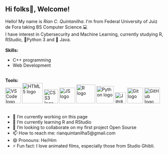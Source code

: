 ## Hi folks👋, Welcome!

<!--
**RianCQ/RianCQ** is a ✨ _special_ ✨ repository because its `README.md` (this file) appears on your GitHub profile.

Here are some ideas to get you started:

- 🔭 I’m currently working on ...
- 🌱 I’m currently learning ...
- 👯 I’m looking to collaborate on ...
- 🤔 I’m looking for help with ...
- 💬 Ask me about ...
- 📫 How to reach me: ...
- 😄 Pronouns: ...
- ⚡ Fun fact: ...
-->
Hello! My name is <i>Rian C. Quintanilha</i>. I'm from Federal University of Juiz de Fora taking BS Computer Science.💻</br>
I have interest in Cybersecurity and Machine Learning, currently studying R, RStudio, 🐍Python 3 and 🍵 Java.</br>
</br>
<strong>Skills:</strong>
- C++ programming
- Web Development
</br>
<strong>Tools:</strong>
</br>

<img src="https://github.com/user-attachments/assets/d77ea397-1187-4360-a1be-27181feb48ec" alt="VS Code logo" width="50"/>
<!--![download](https://github.com/user-attachments/assets/5deab531-4bee-4b4c-ad92-23543f2bc977)-->
<!--<img src="https://github.com/user-attachments/assets/d334e630-960e-4ccd-84ff-f26fec1f3713" alt="HTML5 logo" width="65"/>-->
<img src="https://github.com/user-attachments/assets/37bdb76f-6dc5-4fee-8870-8257f1a75ea1" alt="HTML5 logo" width="65"/>
<img src="https://github.com/user-attachments/assets/f8461b59-2d98-4684-a04d-d6eb11710351" alt="CSS3 logo" width="45"/> 
<img src="https://github.com/user-attachments/assets/5c6153fe-58fa-4243-bfe8-2b58dd55928d" alt="JS logo" width="50"/>
<img src="https://github.com/user-attachments/assets/8debedcb-19e2-4aab-830b-237e6582fa0c" alt="R logo" width="60"/>
<img src="https://github.com/user-attachments/assets/ee2a5b0e-a60c-4bd4-be0c-359f3d47f25d" alt="Python logo" width="55"/>
<img src="https://github.com/user-attachments/assets/49ef415e-5fe5-4d4b-818c-f31b429cf693" alt="Java logo" width="35"/>
<img src="https://github.com/user-attachments/assets/74c520a2-0e63-4748-9f3d-94d38473fefa" alt="Git logo" width="50"/>
<img src="https://github.com/user-attachments/assets/1f441d24-a2f0-48b7-bca8-7416b564f298" alt="GitHub logo" width="50"/></br>
</br>
<ul>
  <li>🔭 I’m currently working on this page</li>
  <li>🌱 I’m currently learning R and RStudio</li>
  <li>👯 I’m looking to collaborate on my first project Open Sourse</li>
  <li>📫 How to reach me: rianquintanilha5@gmail.com</li>
  <li>😄 Pronouns: He/Him</li>
  <li>⚡ Fun fact: I love animated films, especially those from Studio Ghibli.</li>
</ul>



